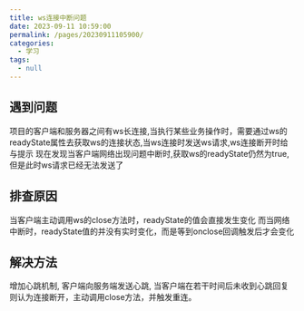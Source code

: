 ```yaml
---
title: ws连接中断问题
date: 2023-09-11 10:59:00
permalink: /pages/20230911105900/
categories:
  - 学习
tags:
  - null
---
```


## 遇到问题

项目的客户端和服务器之间有ws长连接,当执行某些业务操作时，需要通过ws的readyState属性去获取ws的连接状态,当ws连接时发送ws请求,ws连接断开时给与提示
现在发现当客户端网络出现问题中断时,获取ws的readyState仍然为true,但是此时ws请求已经无法发送了

## 排查原因

当客户端主动调用ws的close方法时，readyState的值会直接发生变化
而当网络中断时，readyState值的并没有实时变化，而是等到onclose回调触发后才会变化

## 解决方法

增加心跳机制, 客户端向服务端发送心跳, 当客户端在若干时间后未收到心跳回复则认为连接断开，主动调用close方法，并触发重连。

